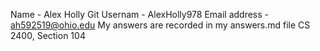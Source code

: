 Name - Alex Holly
Git Usernam - AlexHolly978
Email address - ah592519@ohio.edu
My answers are recorded in my answers.md file
CS 2400, Section 104 

